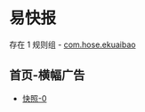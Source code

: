 # 易快报

存在 1 规则组 - [com.hose.ekuaibao](/src/apps/com.hose.ekuaibao.ts)

## 首页-横幅广告

- [快照-0](https://gkd-kit.gitee.io/import/12649616)
